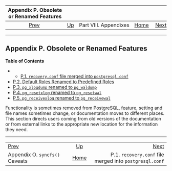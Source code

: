 <!--?xml version="1.0" encoding="UTF-8" standalone="no"?-->

|       Appendix P. Obsolete or Renamed Features      |                                               |                       |                                                       |                                                                                     |
| :-------------------------------------------------: | :-------------------------------------------- | :-------------------: | ----------------------------------------------------: | ----------------------------------------------------------------------------------: |
| [Prev](syncfs.html "Appendix O. syncfs() Caveats")  | [Up](appendixes.html "Part VIII. Appendixes") | Part VIII. Appendixes | [Home](index.html "PostgreSQL 17devel Documentation") |  [Next](recovery-config.html "P.1. recovery.conf file merged into postgresql.conf") |

***

## Appendix P. Obsolete or Renamed Features

**Table of Contents**

  * *   [P.1. `recovery.conf` file merged into `postgresql.conf`](recovery-config.html)
* [P.2. Default Roles Renamed to Predefined Roles](default-roles.html)
* [P.3. `pg_xlogdump` renamed to `pg_waldump`](pgxlogdump.html)
* [P.4. `pg_resetxlog` renamed to `pg_resetwal`](app-pgresetxlog.html)
* [P.5. `pg_receivexlog` renamed to `pg_receivewal`](app-pgreceivexlog.html)

Functionality is sometimes removed from PostgreSQL, feature, setting and file names sometimes change, or documentation moves to different places. This section directs users coming from old versions of the documentation or from external links to the appropriate new location for the information they need.

***

|                                                     |                                                       |                                                                                     |
| :-------------------------------------------------- | :---------------------------------------------------: | ----------------------------------------------------------------------------------: |
| [Prev](syncfs.html "Appendix O. syncfs() Caveats")  |     [Up](appendixes.html "Part VIII. Appendixes")     |  [Next](recovery-config.html "P.1. recovery.conf file merged into postgresql.conf") |
| Appendix O. `syncfs()` Caveats                      | [Home](index.html "PostgreSQL 17devel Documentation") |                             P.1. `recovery.conf` file merged into `postgresql.conf` |
